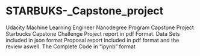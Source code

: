 # STARBUKS-_Capstone_project
Udacity Machine Learning Engineer Nanodegree Program 
Capstone Project
Starbucks Capstone Challenge
Project report in pdf Format.
Data Sets included in json format
Proposal report included in pdf format and the review aswell. 
The Complete Code in “ipynb” format
